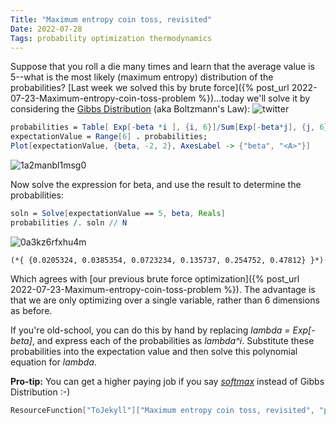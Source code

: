 ```yaml
---
Title: "Maximum entropy coin toss, revisited"
Date: 2022-07-28
Tags: probability optimization thermodynamics
---
```


Suppose that you roll a die many times and learn that the average value is 5--what is the most likely (maximum entropy) distribution of the probabilities?  [Last week we solved this by brute force]({% post_url 2022-07-23-Maximum-entropy-coin-toss-problem %})...today we'll solve it by considering the [Gibbs Distribution](https://twitter.com/johncarlosbaez/status/1551949111032569857) (aka Boltzmann's Law):
![twitter](https://pbs.twimg.com/media/FYmfYAjVsAAlnU_?format=jpg&name=medium)

```mathematica
probabilities = Table[ Exp[-beta *i ], {i, 6}]/Sum[Exp[-beta*j], {j, 6}];
expectationValue = Range[6] . probabilities;
Plot[expectationValue, {beta, -2, 2}, AxesLabel -> {"beta", "<A>"}]
```

![1a2manbl1msg0](/blog/images/2022/7/28/1a2manbl1msg0.png)

Now solve the expression for beta, and use the result to determine the probabilities:

```mathematica
soln = Solve[expectationValue == 5, beta, Reals]
probabilities /. soln // N
```

![0a3kz6rfxhu4m](/blog/images/2022/7/28/0a3kz6rfxhu4m.png)

```
(*{ {0.0205324, 0.0385354, 0.0723234, 0.135737, 0.254752, 0.47812} }*)
```

Which agrees with [our previous brute force optimization]({% post_url 2022-07-23-Maximum-entropy-coin-toss-problem %}).  The advantage is that we are only optimizing over a single variable, rather than 6 dimensions as before.

If you're old-school, you can do this by hand by replacing  *lambda = Exp[-beta]*, and express each of the probabilities as *lambda^i*.  Substitute these probabilities into the expectation value and then solve this polynomial equation for *lambda*. 

**Pro-tip:**  You can get a higher paying job if you say *[softmax](https://en.wikipedia.org/wiki/Softmax_function)* instead of Gibbs Distribution :-) 

```mathematica
ResourceFunction["ToJekyll"]["Maximum entropy coin toss, revisited", "probability optimization thermodynamics"]
```
